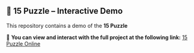 ## 🧩 15 Puzzle – Interactive Demo  

This repository contains a demo of the **15 Puzzle**  
 
🔗 **You can view and interact with the full project at the following link:** [15 Puzzle Online](https://15puzzle.online)